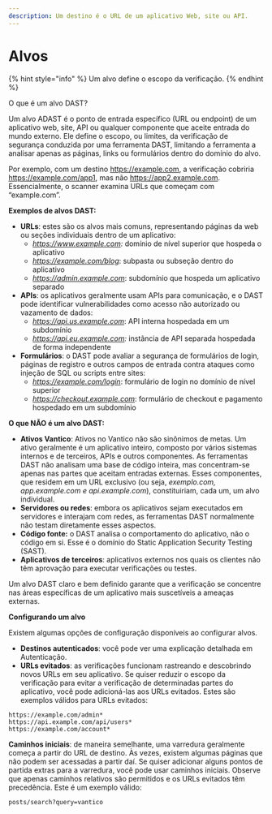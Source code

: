 ```yaml
---
description: Um destino é o URL de um aplicativo Web, site ou API.
---
```


# Alvos

{% hint style="info" %}
Um alvo define o escopo da verificação.
{% endhint %}



O que é um alvo DAST?

Um alvo ADAST é o ponto de entrada específico (URL ou endpoint) de um aplicativo web, site, API ou qualquer componente que aceite entrada do mundo externo. Ele define o escopo, ou limites, da verificação de segurança conduzida por uma ferramenta DAST, limitando a ferramenta a analisar apenas as páginas, links ou formulários dentro do domínio do alvo.

Por exemplo, com um destino https://example.com, a verificação cobriria https://example.com/app1, mas não https://app2.example.com. Essencialmente, o scanner examina URLs que começam com “example.com”.



**Exemplos de alvos DAST:**

* **URLs**: estes são os alvos mais comuns, representando páginas da web ou seções individuais dentro de um aplicativo:
  * _https://www.example.com:_ domínio de nível superior que hospeda o aplicativo
  * _https://example.com/blog_: subpasta ou subseção dentro do aplicativo
  * _https://admin.example.com_: subdomínio que hospeda um aplicativo separado
* **APIs**: os aplicativos geralmente usam APIs para comunicação, e o DAST pode identificar vulnerabilidades como acesso não autorizado ou vazamento de dados:
  * _https://api.us.example.com_: API interna hospedada em um subdomínio
  * _https://api.eu.example.com:_ instância de API separada hospedada de forma independente
* **Formulários**: o DAST pode avaliar a segurança de formulários de login, páginas de registro e outros campos de entrada contra ataques como injeção de SQL ou scripts entre sites:
  * _https://example.com/login_: formulário de login no domínio de nível superior
  * _https://checkout.example.com_: formulário de checkout e pagamento hospedado em um subdomínio



**O que NÃO é um alvo DAST:**

* **Ativos Vantico**: Ativos no Vantico não são sinônimos de metas. Um ativo geralmente é um aplicativo inteiro, composto por vários sistemas internos e de terceiros, APIs e outros componentes. As ferramentas DAST não analisam uma base de código inteira, mas concentram-se apenas nas partes que aceitam entradas externas. Esses componentes, que residem em um URL exclusivo (ou seja, _exemplo.com, app.example.com e api.example.com_), constituiriam, cada um, um alvo individual.
* **Servidores ou redes**: embora os aplicativos sejam executados em servidores e interajam com redes, as ferramentas DAST normalmente não testam diretamente esses aspectos.
* **Código fonte:** o DAST analisa o comportamento do aplicativo, não o código em si. Esse é o domínio do Static Application Security Testing (SAST).
* **Aplicativos de terceiros**: aplicativos externos nos quais os clientes não têm aprovação para executar verificações ou testes.

Um alvo DAST claro e bem definido garante que a verificação se concentre nas áreas específicas de um aplicativo mais suscetíveis a ameaças externas.





**Configurando um alvo**

Existem algumas opções de configuração disponíveis ao configurar alvos.

* **Destinos autenticados**: você pode ver uma explicação detalhada em Autenticação.
* **URLs evitados**: as verificações funcionam rastreando e descobrindo novos URLs em seu aplicativo. Se quiser reduzir o escopo da verificação para evitar a verificação de determinadas partes do aplicativo, você pode adicioná-las aos URLs evitados. Estes são exemplos válidos para URLs evitados:

```
https://example.com/admin*
https://api.example.com/api/users*
https://example.com/account*
```

**Caminhos iniciais**: de maneira semelhante, uma varredura geralmente começa a partir do URL de destino. Às vezes, existem algumas páginas que não podem ser acessadas a partir daí. Se quiser adicionar alguns pontos de partida extras para a varredura, você pode usar caminhos iniciais. Observe que apenas caminhos relativos são permitidos e os URLs evitados têm precedência. Este é um exemplo válido:

```
posts/search?query=vantico
```

